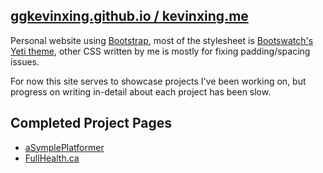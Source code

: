 ## [ggkevinxing.github.io / kevinxing.me](http://kevinxing.me)
Personal website using [Bootstrap](http://getbootstrap.com/), most of the stylesheet is [Bootswatch's Yeti theme](http://bootswatch.com/yeti/), other CSS written by me is mostly for fixing padding/spacing issues.

For now this site serves to showcase projects I've been working on, but progress on writing in-detail about each project has been slow.

## Completed Project Pages

* [aSymplePlatformer](http://kevinxing.me/projects/2014/asympleplatformer/)
* [FullHealth.ca](http://kevinxing.me/projects/2013/fullhealth/)
